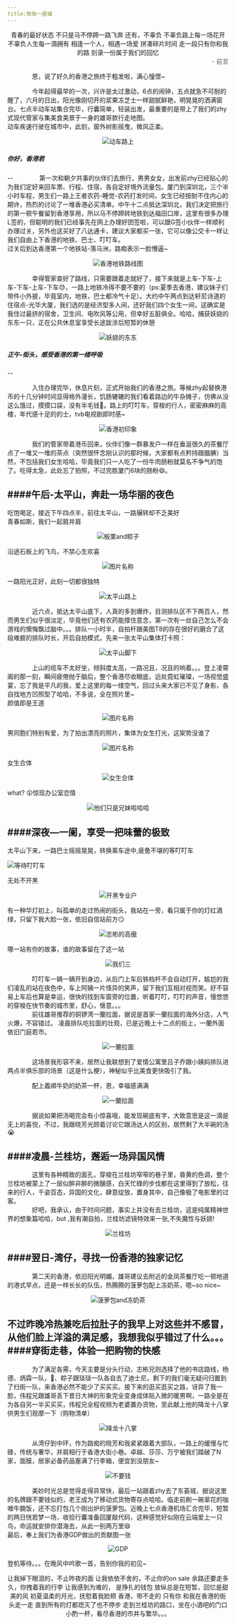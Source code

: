 ```yaml
---
title:匆匆一座城
---
```


<center>青春的最好状态  
不只是马不停蹄一路飞奔  
还有，不辜负  
不辜负路上每一场花开  
不辜负人生每一滴拥有  
相逢一个人，相遇一场爱  
拼凑碎片时间  
走一段只有你和我的路  
刻录一份属于我们的回忆  </center>
<div style="text-align: right;color: #5E5E5E">- 前言</div>


&emsp;&emsp;&emsp;&emsp;恩，说了好久的香港之旅终于粗发啦，满心憧憬~

&emsp;&emsp;&emsp;&emsp;今年起得最早的一次，兴许是太过激动，6点的闹钟，五点就急不可耐的醒了，六月的日出，阳光像刚切开的浆果冻芝士一样甜腻鲜艳，明晃晃的洒满窗台。七点半动车站集合完毕，行囊简单，轻装出发，最重要的是带上了我们的zhy式现代管家与集美食美景于一身的雄哥款行走地图。  
动车疾速行驶在城市中，此刻，窗外树影摇曳，微风正柔。    

<center><img src="../img/1.jpg" alt="动车路上" /></center>
 
##### 你好，香港君   
--
&emsp;&emsp;&emsp;&emsp;第一次和朝夕共事的伙伴们去旅行，男男女女，出发前zhy已经贴心的为我们定好来回车票、行程、住宿，各自定好境外流量包。厦门到深圳北，三个半小时车程，男生们一路上王者农药-睡觉-农药打发时间，女生已经按耐不住内心的期许，热烈的讨论了一堆香港必买清单。中午十二点抵达深圳北，我们决定把旅行的第一顿午餐留到香港享用，所以马不停蹄转地铁到达福田口岸，这里有很多办理L签的，但聪明的我们已经事先在网上办理好团签啦，可以跟G签小伙伴一样顺利办理过关，另外也这买好了八达通卡，建议大家都买一张，它可以像公交卡一样让我们自由上下香港的地铁、巴士、叮叮车。  
过关后到达香港第一个地铁站-落马洲，路痴表示一脸懵逼~

<center><img src="../img/2.jpg" alt="香港地铁路线图" /></center>

&emsp;&emsp;&emsp;&emsp;幸得管家查好了路线，只需要跟着走就好了，接下来就是上车-下车-上车-下车-上车-下车😓，一路上地铁冷得不要不要的（ps:夏季去香港，建议妹子们带件小外披，毕竟室内，地铁，巴士都冷气十足）。大约中午两点到达轩尼诗道的住宿点-光华大厦，我们选的是经济型多人间，还好我们四个女生一间，这确实是我住过最挤的宿舍，卫生间、电吹风等公用，但幸好五脏俱全。哈哈，捕获妖娆的东东一只，正在公共休息室享受长途跋涉后短暂的休憩 

<center><img src="../img/3.jpg"  alt="妖娆的东东"/></center>

##### 正午-街头，感受香港的第一缕呼吸  
--

&emsp;&emsp;&emsp;&emsp;入住办理完毕，休息片刻，正式开始我们的香港之旅。等候zhy起替换港币的十几分钟时间显得格外漫长，饥肠辘辘的我们看着路边的牛杂摊子，仿佛从没这么饿过，摸摸口袋，没有半毛钱🤕。路上的叮叮车，穿梭的行人，密密麻麻的高楼，年代感十足的的士，tvb电视剧即时感~

<center><img src="../img/5.jpg" alt="香港初印象" /></center>

&emsp;&emsp;&emsp;&emsp;我们的管家带着港币回来，伙伴们像一群暴发户一样在垂涎很久的茶餐厅点了一堆又一堆的茶点（突然很怀念刚认识的那时候，大家都有点矜持跟腼腆）当然，不包括我们女生哈哈，毕竟我们只一人吃了一份牛肉肠粉就莫名不争气的饱了。吃得太急，此处忘了拍照，不过完胜厦门6块的肠粉😄。

####午后-太平山，奔赴一场华丽的夜色
--

吃饱喝足，接近下午四点半，前往太平山，一路辗转却不乏美好  
青春如斯，我们一起肩并肩

<center><img src="../img/6.jpg" alt="板栗and粽子"/></center>

沿途石板上的飞鸟，不禁心生欢喜

<center><img src="../img/7.jpg" alt="图片名称" /></center>

一路阳光正好，此刻一切都很独特

<center><img src="../img/8.jpg"  alt="太平山路上" /></center>

&emsp;&emsp;&emsp;&emsp;近六点，抵达太平山底下，人真的多到爆炸，目测排队区不下两百人，然而男生们似乎很淡定，毕竟他们还有农药能撑住意念，第一次有一丝自己怎么不会游戏的懊悔飘过脑中。。。排队一小时半，自拍杆跟美图T8的存在很好的磨合了这段难捱的排队时长，开启自拍模式，先来一张太平山集体打卡照：

<center><img src="../img/9.jpg"  alt="太平山脚下" /></center>

&emsp;&emsp;&emsp;&emsp;上山的缆车不太好坐，倾斜度太高，一路况且，况且的响着。。。登上凌霄阁的那一刻，瞬间疲倦抛于脑后，整个香港尽收眼底，远处霓虹璀璨，一场视觉盛宴，忘了我是平凡的我，爱上这里的每一缕空气，回过头来大家已不见了身影，各自找地方凹照型了哈哈，不多说，全在照片里~   
颜值即是王道

<center><img src="../img/10.jpeg" alt="图片名称" /> </center>

男同胞们特别有爱，为了拍出漂亮的照片，集体为女生打光，这架势没谁了

<center><img src="../img/11.jpg" alt="图片名称"/></center>

女生合体

<center><img src="../img/12.jpg" alt="女生合体" title="女生合体"/></center>

what? 😲惊现办公室恋情

<center><img src="../img/13.jpg" alt="他们只是兄妹啦哈哈" /></center>

####深夜—一阑，享受一把味蕾的极致
--

太平山下来，一路巴士摇摇晃晃，转换乘车途中,疲惫不堪的等叮叮车  

<img src="../img/14.jpg" alt="等待叮叮车"/></center>

无处不开黑

<center><img src="../img/15.jpg" alt="开黑专业户"/></center>

有一种华灯初上，叫孤单的走过热闹的街头，我站在一旁，看只属于你的灯红酒绿，只留下我大脸一张，依旧自信站前方😏

<center><img src="../img/16.jpg" alt="志彬的高傲"/></center>

哪一站有你的故事，谁的故事留在了这一站

<center><img src="../img/17.jpg" alt="我们三"/></center>

&emsp;&emsp;&emsp;&emsp;叮叮车一辆一辆开到身边，从后门上车后铁档杆不会自动打开，尴尬的我们凌乱的站在夜色中，车上阿姨一片怪异的笑声，留下我们互相对视而笑。好不容易上车后也算是幸运，很快的找到车窗旁的位置，听着叮叮，叮叮的声音，慢悠悠的穿梭在快节奏的城市里，舒心，惬意。。。  
&emsp;&emsp;&emsp;&emsp;前往雄哥推荐的铜锣湾一蘭拉面，据说是首家一蘭拉面的海外分店，人气火爆，不容错过。
凌晨排队吃拉面的壮观，已是近晚上十二点的街上，一蘭外面依旧门庭若市。  

<center><img src="../img/18.jpg" alt="一蘭拉面"/></center>

&emsp;&emsp;&emsp;&emsp;这场景我形容不来，居然让我联想到了爱情公寓里吕子乔跟小姨妈排队进两点半俱乐部的场景（这是什么梗），神秘似乎比美食更快吸引了我。


&emsp;&emsp;&emsp;&emsp;配上義順牛奶的奶茶一杯，恩，幸福感满满

<center><img src="../img/19.jpg" alt="一蘭拉面"/></center>

&emsp;&emsp;&emsp;&emsp;据说如果把汤喝完会有小惊喜哦，能发现碗底有字，大致意思是这一滴是无上的喜悦，不过，我跟晓芳光顾着讨论它跟汤达人的区别，居然剩了大半碗的汤😭

####凌晨-兰桂坊，邂逅一场异国风情
--

&emsp;&emsp;&emsp;&emsp;这里有各种精致的面孔，穿梭在兰桂坊窄窄的巷子里，昏黄的色调，整个兰桂坊被蒙上了一层似醉非醉的微醺感，白天忙碌的步伐都在这里得到了放松，往来的行人，千姿百态，异国的文化，肆意绽放，置身其中，自己像极了电影里的过客。  
&emsp;&emsp;&emsp;&emsp;好吧，我承认，由于时间问题，事实上并没有去兰桂坊，这是纯属精神世界的想象篇哈哈，but ,我有潮自拍，兰桂坊滤镜特效来一张,不失魔性与妖娆!

<center><img src="../img/20.jpg" alt="兰桂坊"/></center>

####翌日-湾仔，寻找一份香港的独家记忆  
--
&emsp;&emsp;&emsp;&emsp;第二天的香港，依旧阳光明媚，雄哥建议去附近的金凤茶餐厅吃一顿地道的港式早点，还是一样长长的队伍，热腾腾的菠萝包配上冻奶茶，嗯~so nice~  

<center><img src="../img/21.jpg" alt="菠萝包and冻奶茶" /></center>

不过昨晚冷热兼吃后拉肚子的我早上对这些并不感冒，从他们脸上洋溢的满足感，我想我似乎错过了什么。。。
####穿街走巷，体验一把购物的快感
--
&emsp;&emsp;&emsp;&emsp;为了满足各需，今天主要是分头行动，志彬兄则选择了他的书店路线，杨德、炳霖一队，🌰、粽子跟琰琰一队各自去了迪士尼，剩下的我们毫无疑问归置到了扫街一队，来香港必然不能少了买买买。接下来的逛买逛买之路，讶异了我一脸，伟程兄跟雄哥丢下昔日大神的形象完全变身成体贴入微的暖男啊，一路全是在为各自另一半买买买，伟程兄全程视频为老婆置办货物，至此献上他的降龙十八掌供男生们观摩一下（购物清单）  

<center><img src="../img/22.jpg" alt="降龙十八掌" /></center>

&emsp;&emsp;&emsp;&emsp;从湾仔到中环，作为路痴的晓芳和我紧紧跟着大部队，一路上的缓慢与忙碌，传统与奢华，并肩相行于香港大街小巷。卓越、莎莎、万宁被我们踏破了N家，面膜，居家必备药品塞满了行李箱，便宜到没朋友~
<center><img src="../img/23.jpg" alt="不要钱"/></center>

&emsp;&emsp;&emsp;&emsp;美妙时光总是觉得走得异常快，最后一站跟着zhy去了东荟城，据说这里的名牌跟不要钱似的，老王成为了移动式货物寄存点哈哈。临走前刷一碗翠花的咖喱牛腩饭，还不忘打包几个刚出炉的菠萝包。近晚上七点香港机场汇合完毕，短暂的两日恍若梦一场，收拾行囊准备回厦敲代码，这种感觉好似刚在云端爱上一只鸟，命运就安排你潜海去，从此一别两万里😄  
最后，奉上我们为香港GDP做出的贡献图一张  

  
<center><img src="../img/24.jpg" alt="GDP"/></center>

登机等待。。。在晚风中吟歌一首，告别你我的初见~
<center>
让我掉下眼泪的，不止昨夜的面  
让我依依不舍的，不止你的on sale  
余路还要走多久，你拽着我的行李  
让我感到为难的， 是挣扎的钱包  
放纵总是在短暂，回忆是甜美的风  
初夏温柔的月光，抚慰着我脸颊  
香港，带不走的 只有你  
和我在香港的街头走一走  
直到所有的灯都熄灭了也不停步  
走到兰桂坊的路口，坐在小酒吧的门口  
小酌一杯，看尽香港的市井与繁华。。。
</center>

